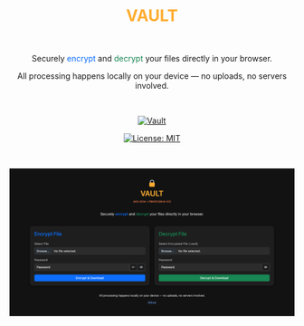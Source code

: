 <div align="center">

<h1 style="color: #ffad32">VAULT</h1>

<br>

Securely <span style="color: #0d6dfd">encrypt</span> and <span style="color: #198754">decrypt</span> your files directly in your browser.

All processing happens locally on your device — no uploads, no servers involved.

<br>

[![Vault](https://img.shields.io/badge/Website-736e9b?style=for-the-badge)](https://vault.alzina.dev)

[![License: MIT](https://img.shields.io/badge/License-MIT-blue.svg?style=for-the-badge)](LICENSE)

<br>

![Vault](images/screenshot.png)

</div>